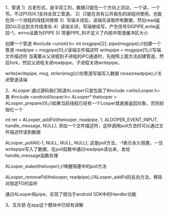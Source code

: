 1、管道
1）古老形式，是半双工的，数据只能在一个方向上流动，一个读，一个写。不过POSIX.1支持全双工管道。
2）只能在具有公共祖先的进程间使用，也能在同一个进程的线程间使用
3）写端关闭后，读端先读取所有数据，然后read返回0以示达到文件结束处
4）读端关闭，写端继续写，产生信号SIGPIPE,write返回-1，errno设置为EPIPE
5) 常量PIPE_BUF定义了内核中管道缓冲区大小

创建一个管道
#include <unistd.h>
int msgpipe[2];
pipe(msgpipe);//创建一个管道
readpipe = msgpipe[0];//读端文件描述符
writepipe = msgpipe[1];//写端文件描述符
当需要从父进程到子进程的IPC通道时，先按照上面方法创建管道，然后fork，然后父进程关闭readpipe，子进程关闭writepipe。

write(writepipe, msg, strlen(msg))//向管道写端写入数据
close(readpipe);//关闭管道读端

2、ALooper
通过源码我们知道ALooper只是包装了#include <utils/Looper.h>类
#include <android/looper.h>
ALooper* thelooper = ALooper_prepare(0);//如果当前线程已经有一个Looper就直接返回对象，否则初始化一个

int ret = ALooper_addFd(thelooper, readpipe, 1, ALOOPER_EVENT_INPUT, handle_message, NULL);
添加一个文件描述符，这样调用poll方法时可以通过文件描述符读到数据

ALooper_pollAll(-1, NULL, NULL, NULL);
这是poll方法，-1表示永久阻塞。一旦writepipe写入了数据，在poll函数中通过readpipe读出来，发给handle_message函数处理

ALooper_wake(thelooper);//唤醒阻塞中的poll方法

ALooper_removeFd(thelooper, readpipe);//ALooper_addFd的反向方法，移除对指定FD的监听

通过ALooper和pipe，实现了相当于android SDK中的Handler功能

3、互斥锁
在app这个模块中已经有讲解